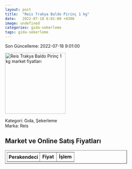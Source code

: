 ```yaml
---
layout: post
title:  "Reis Trakya Baldo Pirinç 1 kg"
date:   2022-07-18 6:01:00 +0300
image: undefined
categories: gida-sekerleme
tags: gida-sekerleme
---
```


Son Güncelleme: 2022-07-18 9:01:00

<img src="undefined" width="200" alt="Reis Trakya Baldo Pirinç 1 kg market fiyatları" />

Kategori: Gıda, Şekerleme
<br />
Marka: Reis

<h2>Market ve Online Satış Fiyatları</h2>

<table border="1" style="padding: 5px;width:80%;">
  <tr>
    <td style="padding: 5px;"><strong>Perakendeci</strong></td>
    <td><strong>Fiyat</strong></td>
    <td><strong>İşlem</strong></td>
  </tr>
  
</table>
